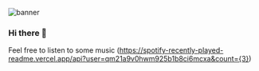 ![banner](https://user-images.githubusercontent.com/46488832/159731149-0b29add4-8609-4368-b2aa-12eb056c5160.png)
### Hi there 👋
 
Feel free to listen to some music
(https://spotify-recently-played-readme.vercel.app/api?user=qm21a9v0hwm925b1b8ci6mcxa&count={3})

<!--**Gui37/Gui37** is a ✨ _special_ ✨ repository because its `README.md` (this file) appears on your GitHub profile.

Here are some ideas to get you started:

- 🔭 I’m currently working on ...

- 🌱 I’m currently learning ...
- 👯 I’m looking to collaborate on ...
- 🤔 I’m looking for help with ...
- 💬 Ask me about ...
- 📫 How to reach me: ...
- 😄 Pronouns: ...
- ⚡ Fun fact: ...
-->
